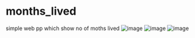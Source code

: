 # months_lived
 simple web pp which show no of moths lived
![image](https://user-images.githubusercontent.com/86717847/189494934-3742bc52-24e5-432a-91a5-639cce6d1bc1.png)
![image](https://user-images.githubusercontent.com/86717847/189494953-dbc91dcc-d805-4817-acba-572c78a988b6.png)
![image](https://user-images.githubusercontent.com/86717847/189494967-81b41d00-a920-41c8-8bf4-3890b372b92c.png)

